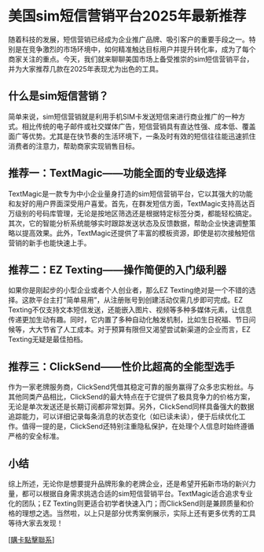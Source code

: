 # 美国sim短信营销平台2025年最新推荐

随着科技的发展，短信营销已经成为企业推广品牌、吸引客户的重要手段之一。特别是在竞争激烈的市场环境中，如何精准触达目标用户并提升转化率，成为了每个商家关注的重点。今天，我们就来聊聊美国市场上备受推崇的sim短信营销平台，并为大家推荐几款在2025年表现尤为出色的工具。

## 什么是sim短信营销？

简单来说，sim短信营销就是利用手机SIM卡发送短信来进行商业推广的一种方式。相比传统的电子邮件或社交媒体广告，短信营销具有直达性强、成本低、覆盖面广等优势。尤其是在快节奏的生活环境下，一条及时有效的短信往往能迅速抓住消费者的注意力，帮助商家实现销售目标。

## 推荐一：TextMagic——功能全面的专业级选择

TextMagic是一款专为中小企业量身打造的sim短信营销平台，它以其强大的功能和友好的用户界面深受用户喜爱。首先，在群发短信方面，TextMagic支持高达百万级别的号码库管理，无论是按地区筛选还是根据特定标签分类，都能轻松搞定。其次，它的智能分析系统能够实时跟踪发送状态及反馈数据，帮助企业快速调整策略以提高效果。此外，TextMagic还提供了丰富的模板资源，即使是初次接触短信营销的新手也能快速上手。

## 推荐二：EZ Texting——操作简便的入门级利器

如果你是刚起步的小型企业或者个人创业者，那么EZ Texting绝对是一个不错的选择。这款平台主打“简单易用”，从注册账号到创建活动仅需几步即可完成。EZ Texting不仅支持文本短信发送，还能嵌入图片、视频等多种多媒体元素，让信息传递更加生动有趣。同时，它内置了多种自动化触发机制，比如生日祝福、节日问候等，大大节省了人工成本。对于预算有限但又渴望尝试新渠道的企业而言，EZ Texting无疑是最佳拍档。

## 推荐三：ClickSend——性价比超高的全能型选手

作为一家老牌服务商，ClickSend凭借其稳定可靠的服务赢得了众多忠实粉丝。与其他同类产品相比，ClickSend的最大特点在于它提供了极具竞争力的价格方案，无论是单次发送还是长期订阅都非常划算。另外，ClickSend同样具备强大的数据追踪能力，可以详细记录每条消息的状态变化（如已读未读），便于后续优化工作。值得一提的是，ClickSend还特别注重隐私保护，在处理个人信息时始终遵循严格的安全标准。

## 小结

综上所述，无论你是想要提升品牌形象的老牌企业，还是希望开拓新市场的新兴力量，都可以根据自身需求挑选合适的sim短信营销平台。TextMagic适合追求专业化的团队；EZ Texting则更适合初学者快速入门；而ClickSend则是兼顾质量和价格的理想之选。当然啦，以上只是部分优秀案例展示，实际上还有更多优秀的工具等待大家去发现！

[[購卡點擊聯系](https://t.me/s/SXDXQF)]